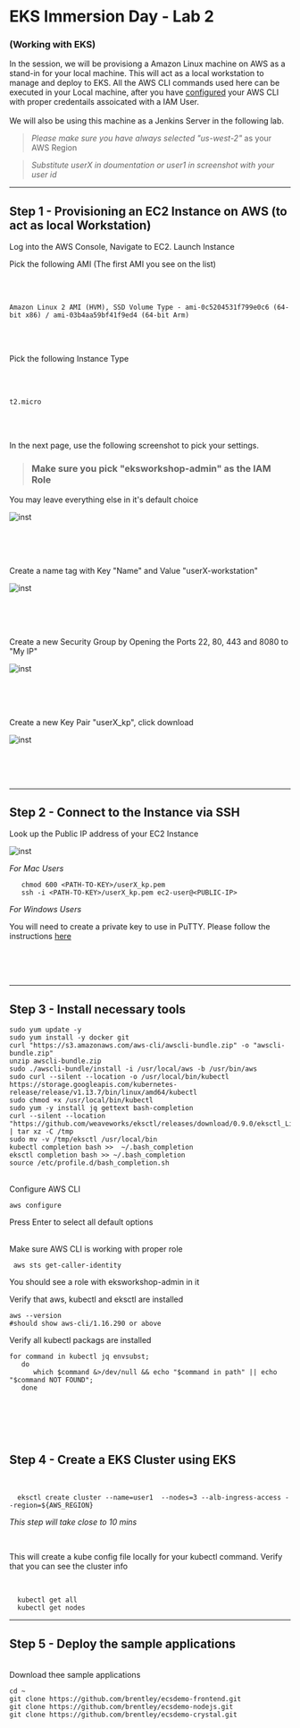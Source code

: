 
# EKS Immersion Day - Lab 2
### (Working with EKS)

In the session, we will be provisiong a Amazon Linux machine on AWS as a stand-in for your local machine. This will act as a local workstation to manage and deploy to EKS. All the AWS CLI commands used here can be executed in your Local machine, after you have 
[configured](https://docs.aws.amazon.com/cli/latest/userguide/cli-chap-configure.html) your AWS CLI with proper credentails assoicated with a IAM User.
<br/><br/>
We will also be using this machine as a Jenkins Server in the following lab.


> *Please make sure you have always selected "us-west-2"* as your AWS Region

> *Substitute userX in doumentation or user1 in screenshot with your user id*

   
     
     
----
Step 1 - Provisioning an EC2 Instance on AWS (to act as local Workstation)
----

Log into the AWS Console, Navigate to EC2. Launch Instance

Pick the following AMI (The first AMI you see on the list)

<br/>
<br/>


`Amazon Linux 2 AMI (HVM), SSD Volume Type - ami-0c5204531f799e0c6 (64-bit x86) / ami-03b4aa59bf41f9ed4 (64-bit Arm)`

<br/>
<br/>

Pick the following Instance Type

<br/>
<br/>


`t2.micro`

<br/>
<br/>


In the next page, use the following screenshot to pick your settings.
> ### Make sure you pick "eksworkshop-admin" as the IAM Role
You may leave everything else in it's default choice

![inst](https://github.com/nclouds/immersion-day-eks/blob/master/lab1/instance_settings.png)

<br/><br/><br/>

Create a name tag with Key "Name" and Value "userX-workstation"

![inst](https://github.com/nclouds/immersion-day-eks/blob/master/lab1/name.png)


<br/><br/><br/>

Create a new Security Group by Opening the Ports 22, 80, 443 and 8080 to "My IP"

![inst](https://github.com/nclouds/immersion-day-eks/blob/master/lab1/sg.png)

<br/><br/><br/>

Create a new Key Pair "userX_kp", click download

![inst](https://github.com/nclouds/immersion-day-eks/blob/master/lab1/kp.png)

<br/><br/><br/>

----
Step 2 - Connect to the Instance via SSH
----

Look up the Public IP address of your EC2 Instance

![inst](https://github.com/nclouds/immersion-day-eks/blob/master/lab1/public_ip.png)


*For Mac Users*

```
   chmod 600 <PATH-TO-KEY>/userX_kp.pem 
   ssh -i <PATH-TO-KEY>/userX_kp.pem ec2-user@<PUBLIC-IP>
```

*For Windows Users*

   You will need to create a private key to use in PuTTY. Please follow the instructions [here](https://linuxacademy.com/guide/17385-use-putty-to-access-ec2-linux-instances-via-ssh-from-windows/)

<br/><br/><br/>

----
Step 3 - Install necessary tools
----

```
sudo yum update -y
sudo yum install -y docker git
curl "https://s3.amazonaws.com/aws-cli/awscli-bundle.zip" -o "awscli-bundle.zip"
unzip awscli-bundle.zip
sudo ./awscli-bundle/install -i /usr/local/aws -b /usr/bin/aws
sudo curl --silent --location -o /usr/local/bin/kubectl https://storage.googleapis.com/kubernetes-release/release/v1.13.7/bin/linux/amd64/kubectl
sudo chmod +x /usr/local/bin/kubectl
sudo yum -y install jq gettext bash-completion
curl --silent --location "https://github.com/weaveworks/eksctl/releases/download/0.9.0/eksctl_Linux_amd64.tar.gz" | tar xz -C /tmp
sudo mv -v /tmp/eksctl /usr/local/bin
kubectl completion bash >>  ~/.bash_completion
eksctl completion bash >> ~/.bash_completion
source /etc/profile.d/bash_completion.sh

```
<br/>
Configure AWS CLI

```
aws configure
```
Press Enter to select all default options

<br/>
Make sure AWS CLI is working with proper role 

```
 aws sts get-caller-identity
```
You should see a role with eksworkshop-admin in it


Verify that aws, kubectl and eksctl are installed
```
aws --version
#should show aws-cli/1.16.290 or above
```

Verify all kubectl packags are installed
```
for command in kubectl jq envsubst;
   do
      which $command &>/dev/null && echo "$command in path" || echo "$command NOT FOUND";
   done
```
<br/><br/>
----
Step 4 - Create a EKS Cluster using EKS
----
<br/> 

```
  eksctl create cluster --name=user1  --nodes=3 --alb-ingress-access --region=${AWS_REGION}
```

*This step will take close to 10 mins*

<br/>

This will create a kube config file locally for your kubectl command. Verify that you can see the cluster info
 
<br/> 

```
  kubectl get all
  kubectl get nodes
```



----
Step 5 - Deploy the sample applications 
----
<br/>
Download thee sample applications 

```
cd ~
git clone https://github.com/brentley/ecsdemo-frontend.git
git clone https://github.com/brentley/ecsdemo-nodejs.git
git clone https://github.com/brentley/ecsdemo-crystal.git
```








<br/><br/><br/>
